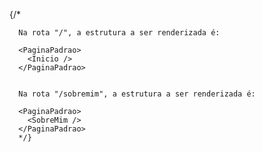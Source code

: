  {/* 
      
      Na rota "/", a estrutura a ser renderizada é: 

      <PaginaPadrao>
        <Inicio />
      </PaginaPadrao>


      Na rota "/sobremim", a estrutura a ser renderizada é: 

      <PaginaPadrao>
        <SobreMim />
      </PaginaPadrao>
      */}